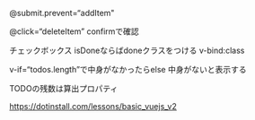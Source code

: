 
@submit.prevent=“addItem"

@click=“deleteItem”
confirmで確認

チェックボックス
isDoneならばdoneクラスをつける
v-bind:class

v-if=“todos.length”で中身がなかったらelse
中身がないと表示する

TODOの残数は算出プロパティ

https://dotinstall.com/lessons/basic_vuejs_v2